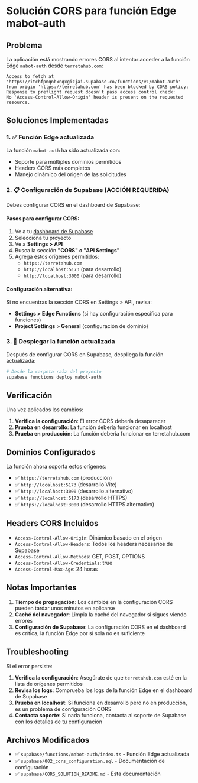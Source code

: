 # Solución CORS para función Edge mabot-auth

## Problema
La aplicación está mostrando errores CORS al intentar acceder a la función Edge `mabot-auth` desde `terretahub.com`:

```
Access to fetch at 'https://itchfpnqnbxnqxgizjai.supabase.co/functions/v1/mabot-auth' 
from origin 'https://terretahub.com' has been blocked by CORS policy: 
Response to preflight request doesn't pass access control check: 
No 'Access-Control-Allow-Origin' header is present on the requested resource.
```

## Soluciones Implementadas

### 1. ✅ Función Edge actualizada
La función `mabot-auth` ha sido actualizada con:
- Soporte para múltiples dominios permitidos
- Headers CORS más completos
- Manejo dinámico del origen de las solicitudes

### 2. 📋 Configuración de Supabase (ACCIÓN REQUERIDA)
Debes configurar CORS en el dashboard de Supabase:

#### Pasos para configurar CORS:
1. Ve a tu [dashboard de Supabase](https://supabase.com/dashboard)
2. Selecciona tu proyecto
3. Ve a **Settings > API**
4. Busca la sección **"CORS" o "API Settings"**
5. Agrega estos orígenes permitidos:
   - `https://terretahub.com`
   - `http://localhost:5173` (para desarrollo)
   - `http://localhost:3000` (para desarrollo)

#### Configuración alternativa:
Si no encuentras la sección CORS en Settings > API, revisa:
- **Settings > Edge Functions** (si hay configuración específica para funciones)
- **Project Settings > General** (configuración de dominio)

### 3. 🔧 Desplegar la función actualizada

Después de configurar CORS en Supabase, despliega la función actualizada:

```bash
# Desde la carpeta raíz del proyecto
supabase functions deploy mabot-auth
```

## Verificación

Una vez aplicados los cambios:

1. **Verifica la configuración**: El error CORS debería desaparecer
2. **Prueba en desarrollo**: La función debería funcionar en localhost
3. **Prueba en producción**: La función debería funcionar en terretahub.com

## Dominios Configurados

La función ahora soporta estos orígenes:
- ✅ `https://terretahub.com` (producción)
- ✅ `http://localhost:5173` (desarrollo Vite)
- ✅ `http://localhost:3000` (desarrollo alternativo)
- ✅ `https://localhost:5173` (desarrollo HTTPS)
- ✅ `https://localhost:3000` (desarrollo HTTPS alternativo)

## Headers CORS Incluidos

- `Access-Control-Allow-Origin`: Dinámico basado en el origen
- `Access-Control-Allow-Headers`: Todos los headers necesarios de Supabase
- `Access-Control-Allow-Methods`: GET, POST, OPTIONS
- `Access-Control-Allow-Credentials`: true
- `Access-Control-Max-Age`: 24 horas

## Notas Importantes

1. **Tiempo de propagación**: Los cambios en la configuración CORS pueden tardar unos minutos en aplicarse
2. **Caché del navegador**: Limpia la caché del navegador si sigues viendo errores
3. **Configuración de Supabase**: La configuración CORS en el dashboard es crítica, la función Edge por sí sola no es suficiente

## Troubleshooting

Si el error persiste:

1. **Verifica la configuración**: Asegúrate de que `terretahub.com` esté en la lista de orígenes permitidos
2. **Revisa los logs**: Comprueba los logs de la función Edge en el dashboard de Supabase
3. **Prueba en localhost**: Si funciona en desarrollo pero no en producción, es un problema de configuración CORS
4. **Contacta soporte**: Si nada funciona, contacta al soporte de Supabase con los detalles de tu configuración

## Archivos Modificados

- ✅ `supabase/functions/mabot-auth/index.ts` - Función Edge actualizada
- ✅ `supabase/002_cors_configuration.sql` - Documentación de configuración
- ✅ `supabase/CORS_SOLUTION_README.md` - Esta documentación 